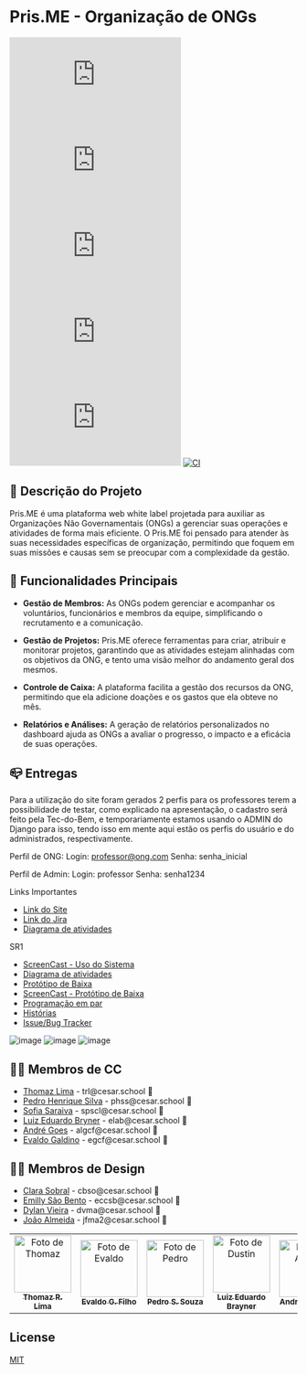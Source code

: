 # Pris.ME - Organização de ONGs

![GitHub repo size](https://img.shields.io/github/repo-size/P-E-N-T-E-S/Pris.me?style=flat)
![GitHub language count](https://img.shields.io/github/languages/count/P-E-N-T-E-S/Pris.me?style=flat&logo=python)
![Bitbucket open issues](https://img.shields.io/bitbucket/issues/P-E-N-T-E-S/Pris.me?style=flat&logo=github)
![Commits](https://img.shields.io/github/commit-activity/t/P-E-N-T-E-S/Pris.me?style=flat&logo=github)
[![GitHub](https://img.shields.io/github/license/P-E-N-T-E-S/Pris.me)](LICENSE.md)
[![CI](https://github.com/P-E-N-T-E-S/Pris.me/actions/workflows/main_prisme.yml/badge.svg)](https://github.com/P-E-N-T-E-S/Pris.me/actions/workflows/main_prisme.yml)

## 📄 Descrição do Projeto

Pris.ME é uma plataforma web white label projetada para auxiliar as Organizações Não Governamentais (ONGs) a gerenciar suas operações e atividades de forma mais eficiente. O Pris.ME foi pensado para atender às suas necessidades específicas de organização, permitindo que foquem em suas missões e causas sem se preocupar com a complexidade da gestão.

## 🔧 Funcionalidades Principais

- **Gestão de Membros:** As ONGs podem gerenciar e acompanhar os voluntários, funcionários e membros da equipe, simplificando o recrutamento e a comunicação.

- **Gestão de Projetos:** Pris.ME oferece ferramentas para criar, atribuir e monitorar projetos, garantindo que as atividades estejam alinhadas com os objetivos da ONG, e tento uma visão melhor do andamento geral dos mesmos.

- **Controle de Caixa:** A plataforma facilita a gestão dos recursos da ONG, permitindo que ela adicione doações e os gastos que ela obteve no mês.

- **Relatórios e Análises:** A geração de relatórios personalizados no dashboard ajuda as ONGs a avaliar o progresso, o impacto e a eficácia de suas operações.

## 📪 Entregas

   Para a utilização do site foram gerados 2 perfis para os professores terem a possibilidade de testar, como explicado na apresentação, o cadastro será feito pela Tec-do-Bem, e temporariamente estamos usando o ADMIN do Django para isso, tendo isso em mente aqui estão os perfis do usuário e do administrados, respectivamente.

   Perfil de ONG:
   Login: professor@ong.com
   Senha: senha_inicial

   Perfil de Admin:
   Login: professor
   Senha: senha1234
      
   

<p>Links Importantes</p>
<ul>
  <li>
    <a  href="https://prisme.azurewebsites.net"
      >Link do Site</a
    >
  </li>
  <li>
    <a  href="https://pentes.atlassian.net/jira/software/projects/CPB/boards/5"
      >Link do Jira</a
    >
  </li>
  <li>
    <a  href="https://docs.google.com/document/d/1zw3Q6Y6QbHdDzpf4Eu1U9jx_Ms4kfT1JEyAKVdMWnt8/edit?usp=sharing"
      >Diagrama de atividades</a
    >
  </li>
</ul>

<p>SR1</p>
<ul>
  <li>
    <a  href="https://youtu.be/vERwEOPt9Qc"
      >ScreenCast - Uso do Sistema</a
    >
  </li>
  <li>
    <a  href="https://docs.google.com/document/d/1zw3Q6Y6QbHdDzpf4Eu1U9jx_Ms4kfT1JEyAKVdMWnt8/edit?usp=sharing"
      >Diagrama de atividades</a
    >
  </li>
  <li>
    <a  href="https://www.figma.com/file/ehowufTUz5Sg4mg2masjF1/Prisme?type=design&node-id=0-1&mode=design&t=OAn8YZO056gLmV1V-0"
      >Protótipo de Baixa</a
    >
  </li>
  <li>
    <a  href="https://youtu.be/ozqRWbZTO3Y"
      >ScreenCast - Protótipo de Baixa</a
    >
  </li>
  <li>
    <a  href="https://docs.google.com/document/d/1uZJiRaoUQdAlYjUM7m2XICWPBa_vKEbbz8SDrHWMa_8/edit?usp=sharing"
      >Programação em par</a
    >
  </li>
  <li>
    <a  href="https://docs.google.com/document/d/1vjCia_IBUBho_FyzylWsSR1c8YJB38FYgEZ8zyqE3Ko/edit?usp=sharing"
      >Histórias</a
    >
  </li>
  <li>
    <a  href="https://github.com/P-E-N-T-E-S/Pris.ME/assets/126795323/e5d13618-3501-49b8-af8c-0467de214a85"
      >Issue/Bug Tracker</a
    >
  </li>
</ul>

![image](https://github.com/P-E-N-T-E-S/Pris.ME/assets/126795323/e9c65455-f0a2-4269-a6c0-e3e89c040e54)
![image](https://github.com/P-E-N-T-E-S/Pris.ME/assets/126795323/1d4ba6fc-ffbc-4ae5-8c40-7ccb90f844cf)
![image](https://github.com/P-E-N-T-E-S/Pris.ME/assets/126795323/e5d13618-3501-49b8-af8c-0467de214a85)

## 👩‍💻 Membros de CC

<ul>
  <li>
    <a href="https://github.com/Thomazrlima">Thomaz Lima</a> - trl@cesar.school 📩
  </li>
  <li>
    <a href="https://github.com/hsspedro">Pedro Henrique Silva</a> - phss@cesar.school 📩
  </li>
  <li>
    <a href="https://github.com/Sofia-Saraiva">Sofia Saraiva</a> - spscl@cesar.school 📩
  </li>
  <li>
    <a href="https://github.com/Luiz-Edu0202">Luiz Eduardo Bryner</a> - elab@cesar.school 📩
  </li>
  <li>
    <a href="https://github.com/Nerebo">André Goes</a> - algcf@cesar.school 📩
  </li>
  <li>
    <a href="https://github.com/evaldocunhaf">Evaldo Galdino</a> - egcf@cesar.school 📩
  </li>
</ul>

## 👨‍🎨 Membros de Design

<ul>
  <li>
    <a href="https://www.linkedin.com/in/clara-batista-sobral-de-oliveira-351947265/">Clara Sobral</a> - cbso@cesar.school 📩
  </li>
  <li>
    <a href="https://www.behance.net/emillysaobento/appreciated">Emilly São Bento</a> - eccsb@cesar.school 📩
  </li>
  <li>
    <a href="https://www.behance.net/dylanvieira">Dylan Vieira</a> - dvma@cesar.school 📩
  </li>
  <li>
    <a href="https://www.linkedin.com/in/jo%C3%A3ofilipemafraalmeida/">João Almeida</a> - jfma2@cesar.school 📩
  </li>
</ul>
  
<table>
  <tr>
    <td align="center">
      <a href="https://github.com/Thomazrlima">
        <img src="https://avatars3.githubusercontent.com/Thomazrlima" width="100px;" alt="Foto de Thomaz"/><br>
        <sub>
          <b>Thomaz R. Lima</b>
        </sub>
      </a>
    </td>
    <td align="center">
      <a href="https://github.com/evaldocunhaf">
        <img src="https://avatars3.githubusercontent.com/evaldocunhaf" width="100px;" alt="Foto de Evaldo"/><br>
        <sub>
          <b>Evaldo G. Filho</b>
        </sub>
      </a>
    </td>
    <td align="center">
      <a href="https://github.com/hsspedro">
        <img src="https://avatars.githubusercontent.com/hsspedro" width="100px;" alt="Foto de Pedro"/><br>
        <sub>
          <b>Pedro S. Souza</b>
        </sub>
      </a>
    </td>
    <td align="center">
      <a href="https://github.com/Luiz-Edu0202">
        <img src="https://avatars.githubusercontent.com/Luiz-Edu0202" width="100px;" alt="Foto de Dustin"/><br>
        <sub>
          <b>Luiz Eduardo Brayner</b>
        </sub>
      </a>
    </td>
    <td align="center">
      <a href="https://github.com/Nerebo">
        <img src="https://avatars.githubusercontent.com/Nerebo" width="100px;" alt="Foto de André"/><br>
        <sub>
          <b>André Fonseca</b>
        </sub>
      </a>
    </td>
    <td align="center">
      <a href="https://github.com/Sofia-Saraiva">
        <img src="https://avatars.githubusercontent.com/Sofia-Saraiva" width="100px;" alt="Foto de Sofia"/><br>
        <sub>
          <b>Sofia Saraiva</b>
        </sub>
      </a>
    </td>
  </tr>
</table>

## License

[MIT](https://github.com/P-E-N-T-E-S/Pris.ME/blob/master/LICENSE.md)

<!--
Atualizações para o Futuro

## 💻 Pré-requisitos

Antes de começar, verifique se você atendeu aos seguintes requisitos:

* Você instalou a versão mais recente de `<linguagem / dependência / requeridos>`
* Você tem uma máquina `<Windows / Linux / Mac>`. Indique qual sistema operacional é compatível / não compatível.
* Você leu `<guia / link / documentação_relacionada_ao_projeto>`.

## 🚀 Instalando <nome_do_projeto>

Para instalar o <nome_do_projeto>, siga estas etapas:

Linux e macOS:
```
<comando_de_instalação>
```

Windows:
```
<comando_de_instalação>
```
## ☕ Usando <nome_do_projeto>

Para usar <nome_do_projeto>, siga estas etapas:

```
<exemplo_de_uso>
```

Adicione comandos de execução e exemplos que você acha que os usuários acharão úteis. Fornece uma referência de opções para pontos de bônus!

## 📫 Contribuindo para <nome_do_projeto>

Para contribuir com <nome_do_projeto>, siga estas etapas:

1. Bifurque este repositório.
2. Crie um branch: `git checkout -b <nome_branch>`.
3. Faça suas alterações e confirme-as: `git commit -m '<mensagem_commit>'`
4. Envie para o branch original: `git push origin <nome_do_projeto> / <local>`
5. Crie a solicitação de pull.

Como alternativa, consulte a documentação do GitHub em [como criar uma solicitação pull](https://help.github.com/en/github/collaborating-with-issues-and-pull-requests/creating-a-pull-request).


-->
